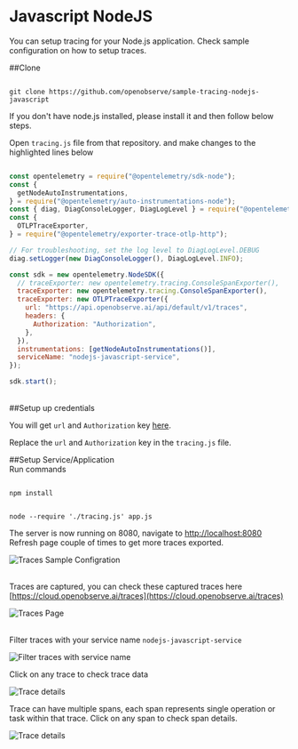 # Javascript NodeJS

You can setup tracing for your Node.js application. Check sample configuration on how to setup traces.

##Clone </br>
```

git clone https://github.com/openobserve/sample-tracing-nodejs-javascript

```

If you don't have node.js installed, please install it and then follow below steps.

Open `tracing.js` file from that repository. and make changes to the highlighted lines below
```javascript linenums="1" hl_lines="17 19"

const opentelemetry = require("@opentelemetry/sdk-node");
const {
  getNodeAutoInstrumentations,
} = require("@opentelemetry/auto-instrumentations-node");
const { diag, DiagConsoleLogger, DiagLogLevel } = require("@opentelemetry/api");
const {
  OTLPTraceExporter,
} = require("@opentelemetry/exporter-trace-otlp-http");

// For troubleshooting, set the log level to DiagLogLevel.DEBUG
diag.setLogger(new DiagConsoleLogger(), DiagLogLevel.INFO);

const sdk = new opentelemetry.NodeSDK({
  // traceExporter: new opentelemetry.tracing.ConsoleSpanExporter(),
  traceExporter: new opentelemetry.tracing.ConsoleSpanExporter(),
  traceExporter: new OTLPTraceExporter({
    url: "https://api.openobserve.ai/api/default/v1/traces",
    headers: {
      Authorization: "Authorization",
    },
  }),
  instrumentations: [getNodeAutoInstrumentations()],
  serviceName: "nodejs-javascript-service",
});

sdk.start();
```
</br>
##Setup up credentials </br>

You will get `url` and `Authorization` key [here](https://cloud.openobserve.ai/web/ingestion/custom/traces/opentelemetry).

Replace the `url` and `Authorization` key in the `tracing.js` file.

##Setup Service/Application </br>
Run commands
```

npm install

```
```

node --require './tracing.js' app.js

```

The server is now running on 8080, navigate to [http://localhost:8080](http://localhost:8080) </br>
Refresh page couple of times to get more traces exported.

![Traces Sample Configration](./images/sample_configuration.png)
</br>
</br>

Traces are captured, you can check these captured traces here [https://cloud.openobserve.ai/traces](https://cloud.openobserve.ai/traces)
</br>

![Traces Page](./images/traces_js.png)
</br>
</br>

Filter traces with your service name `nodejs-javascript-service`
</br>

![Filter traces with service name](./images/filter_traces_js.png)

Click on any trace to check trace data

![Trace details](./images/trace_details_1.png)

Trace can have multiple spans, each span represents single operation or task within that trace. Click on any span to check span details.

![Trace details](./images/trace_details_2.png)
